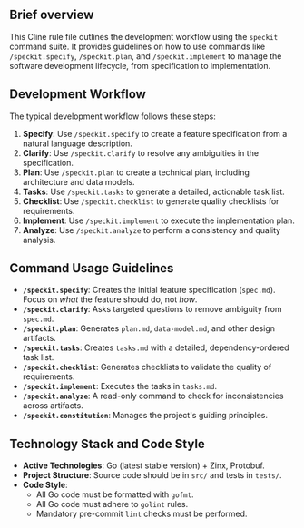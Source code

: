 ## Brief overview
This Cline rule file outlines the development workflow using the `speckit` command suite. It provides guidelines on how to use commands like `/speckit.specify`, `/speckit.plan`, and `/speckit.implement` to manage the software development lifecycle, from specification to implementation.

## Development Workflow
The typical development workflow follows these steps:
1.  **Specify**: Use `/speckit.specify` to create a feature specification from a natural language description.
2.  **Clarify**: Use `/speckit.clarify` to resolve any ambiguities in the specification.
3.  **Plan**: Use `/speckit.plan` to create a technical plan, including architecture and data models.
4.  **Tasks**: Use `/speckit.tasks` to generate a detailed, actionable task list.
5.  **Checklist**: Use `/speckit.checklist` to generate quality checklists for requirements.
6.  **Implement**: Use `/speckit.implement` to execute the implementation plan.
7.  **Analyze**: Use `/speckit.analyze` to perform a consistency and quality analysis.

## Command Usage Guidelines
-   **`/speckit.specify`**: Creates the initial feature specification (`spec.md`). Focus on *what* the feature should do, not *how*.
-   **`/speckit.clarify`**: Asks targeted questions to remove ambiguity from `spec.md`.
-   **`/speckit.plan`**: Generates `plan.md`, `data-model.md`, and other design artifacts.
-   **`/speckit.tasks`**: Creates `tasks.md` with a detailed, dependency-ordered task list.
-   **`/speckit.checklist`**: Generates checklists to validate the quality of requirements.
-   **`/speckit.implement`**: Executes the tasks in `tasks.md`.
-   **`/speckit.analyze`**: A read-only command to check for inconsistencies across artifacts.
-   **`/speckit.constitution`**: Manages the project's guiding principles.

## Technology Stack and Code Style
-   **Active Technologies**: Go (latest stable version) + Zinx, Protobuf.
-   **Project Structure**: Source code should be in `src/` and tests in `tests/`.
-   **Code Style**:
    -   All Go code must be formatted with `gofmt`.
    -   All Go code must adhere to `golint` rules.
    -   Mandatory pre-commit `lint` checks must be performed.
